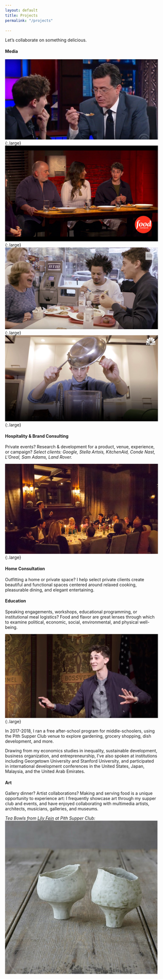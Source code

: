 ```yaml
---
layout: default
title: Projects
permalink: "/projects"

---
```

Let’s collaborate on something delicious.

#### Media

![Jonah next to Stephen Colbert, who is holding a forkful of food](/images/colbert.jpg){:.large}
![Jonah on a Food Network show, sitting alongside two others, each with a plate of food in front of them.](/images/bobby_flay.jpg){:.large}
![Screencap of a Elite Daily video, with Jonah, Eric Andre and one other eating trays of food at Zabars](/images/elite_daily.jpg){:.large}
![Screencap of a CNBC video showing Jonah pouring liquid from a pan with a serious expression](/images/cnbc_jonah.jpg){:.large}

#### Hospitality & Brand Consulting

Private events? Research & development for a product, venue, experience, or campaign? _Select clients: Google, Stella Artois, KitchenAid, Conde Nast, L’Oreal, Sam Adams, Land Rover._

_![Jonah standing at a long table where fifteen diners are seated. The room has high ceilings and fancy decor](/images/private_dining.jpg)_{:.large}

#### Home Consultation

Outfitting a home or private space? I help select private clients create beautiful and functional spaces centered around relaxed cooking, pleasurable dining, and elegant entertaining.

#### Education

Speaking engagements, workshops, educational programming, or institutional meal logistics? Food and flavor are great lenses through which to examine political, economic, social, environmental, and physical well-being.

![Jonah holding a presentation clicker and speaking](/images/tedx_jonah.jpg){:.large}

In 2017-2018, I ran a free after-school program for middle-schoolers, using the Pith Supper Club venue to explore gardening, grocery shopping, dish development, and more.

Drawing from my economics studies in inequality, sustainable development, business organization, and entrepreneurship, I’ve also spoken at institutions including Georgetown University and Stanford University, and participated in international development conferences in the United States, Japan, Malaysia, and the United Arab Emirates.

#### Art

Gallery dinner? Artist collaborations? Making and serving food is a unique opportunity to experience art: I frequently showcase art through my supper club and events, and have enjoyed collaborating with multimedia artists, architects, musicians, galleries, and museums.

_Tea Bowls from_ [_Lily Fein_](https://www.lilyfein.com) _at Pith Supper Club:_  
![Two unconventional hand-shaped ceramic tea bowls on a wooden table](/images/two-pourers_orig.jpg)
